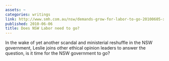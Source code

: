 ```yaml
---
assets: ~
categories: writings
link: http://www.smh.com.au/nsw/demands-grow-for-labor-to-go-20100605-xlr3.html
published: 2010-06-06
title: Does NSW Labor need to go?
---
```

In the wake of yet another scandal and ministerial reshuffle in the NSW
government, Leslie joins other ethical opinion leaders to answer the
question, is it time for the NSW government to go?